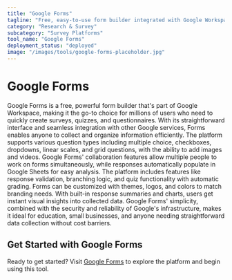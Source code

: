 ```yaml
---
title: "Google Forms"
tagline: "Free, easy-to-use form builder integrated with Google Workspace"
category: "Research & Survey"
subcategory: "Survey Platforms"
tool_name: "Google Forms"
deployment_status: "deployed"
image: "/images/tools/google-forms-placeholder.jpg"
---
```


# Google Forms

Google Forms is a free, powerful form builder that's part of Google Workspace, making it the go-to choice for millions of users who need to quickly create surveys, quizzes, and questionnaires. With its straightforward interface and seamless integration with other Google services, Forms enables anyone to collect and organize information efficiently. The platform supports various question types including multiple choice, checkboxes, dropdowns, linear scales, and grid questions, with the ability to add images and videos. Google Forms' collaboration features allow multiple people to work on forms simultaneously, while responses automatically populate in Google Sheets for easy analysis. The platform includes features like response validation, branching logic, and quiz functionality with automatic grading. Forms can be customized with themes, logos, and colors to match branding needs. With built-in response summaries and charts, users get instant visual insights into collected data. Google Forms' simplicity, combined with the security and reliability of Google's infrastructure, makes it ideal for education, small businesses, and anyone needing straightforward data collection without cost barriers.
## Get Started with Google Forms

Ready to get started? Visit [Google Forms](https://googleforms.com) to explore the platform and begin using this tool.
